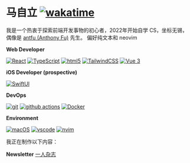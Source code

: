 # 马自立 [![wakatime](https://wakatime.com/badge/user/f0d53949-671f-460b-9f58-999063af3d72.svg)](https://wakatime.com/@f0d53949-671f-460b-9f58-999063af3d72)

我是一个热衷于探索前端开发事物的初心者，2022年开始自学 CS，坐标无锡，偶像是 [antfu (Anthony Fu)](https://github.com/antfu) 先生。
偏好纯文本和 neovim

**Web Developer**

[![React](https://camo.githubusercontent.com/533da8800843b57b91a3227ce7d151ca865a0eeaae675715e209c0092314fa96/68747470733a2f2f696d672e736869656c64732e696f2f62616467652f2d52656163742d3435623864383f7374796c653d666c61742d737175617265266c6f676f3d7265616374266c6f676f436f6c6f723d7768697465)](https://camo.githubusercontent.com/533da8800843b57b91a3227ce7d151ca865a0eeaae675715e209c0092314fa96/68747470733a2f2f696d672e736869656c64732e696f2f62616467652f2d52656163742d3435623864383f7374796c653d666c61742d737175617265266c6f676f3d7265616374266c6f676f436f6c6f723d7768697465) [![TypeScript](https://camo.githubusercontent.com/d60afb008bc0bcde7ea8720637928cb02c0f9a6d795dad7382f688a17e7515de/68747470733a2f2f696d672e736869656c64732e696f2f62616467652f2d547970655363726970742d3030374143433f7374796c653d666c61742d737175617265266c6f676f3d74797065736372697074266c6f676f436f6c6f723d7768697465)](https://camo.githubusercontent.com/d60afb008bc0bcde7ea8720637928cb02c0f9a6d795dad7382f688a17e7515de/68747470733a2f2f696d672e736869656c64732e696f2f62616467652f2d547970655363726970742d3030374143433f7374796c653d666c61742d737175617265266c6f676f3d74797065736372697074266c6f676f436f6c6f723d7768697465) [![html5](https://camo.githubusercontent.com/0c3a16a22ae058cfe38a06dc9ea16404cf006409262f547c9ccfa3ec8b30f71e/68747470733a2f2f696d672e736869656c64732e696f2f62616467652f2d48544d4c352d4533344632363f7374796c653d666c61742d737175617265266c6f676f3d68746d6c35266c6f676f436f6c6f723d7768697465)](https://camo.githubusercontent.com/0c3a16a22ae058cfe38a06dc9ea16404cf006409262f547c9ccfa3ec8b30f71e/68747470733a2f2f696d672e736869656c64732e696f2f62616467652f2d48544d4c352d4533344632363f7374796c653d666c61742d737175617265266c6f676f3d68746d6c35266c6f676f436f6c6f723d7768697465) [![TailwindCSS](https://camo.githubusercontent.com/d6755813be6ccc6c72165c1b7c85d891bd718bbbf7d3e3f56f910be5e0e480bc/68747470733a2f2f696d672e736869656c64732e696f2f62616467652f2d7461696c77696e646373732d3530423344303f7374796c653d666c61742d737175617265266c6f676f3d7461696c77696e64637373266c6f676f436f6c6f723d7768697465)](https://camo.githubusercontent.com/d6755813be6ccc6c72165c1b7c85d891bd718bbbf7d3e3f56f910be5e0e480bc/68747470733a2f2f696d672e736869656c64732e696f2f62616467652f2d7461696c77696e646373732d3530423344303f7374796c653d666c61742d737175617265266c6f676f3d7461696c77696e64637373266c6f676f436f6c6f723d7768697465) [![Vue 3](https://camo.githubusercontent.com/d1cb28539fc32aed34d4770eef77d85a0a956a2273abefa96c0ed76200af2ab6/68747470733a2f2f696d672e736869656c64732e696f2f62616467652f2d5675652d3542413137463f7374796c653d666c61742d737175617265266c6f676f3d7675652e6a73266c6f676f436f6c6f723d7768697465)](https://camo.githubusercontent.com/d1cb28539fc32aed34d4770eef77d85a0a956a2273abefa96c0ed76200af2ab6/68747470733a2f2f696d672e736869656c64732e696f2f62616467652f2d5675652d3542413137463f7374796c653d666c61742d737175617265266c6f676f3d7675652e6a73266c6f676f436f6c6f723d7768697465)


**iOS Developer (prospective)**

[![SwiftUI](https://camo.githubusercontent.com/78d05d5b68669eb234ce0157ad169331f0cc4288985787f114fd8d31f451bc6f/68747470733a2f2f696d672e736869656c64732e696f2f62616467652f2d537769667455492d4542353433413f7374796c653d666c61742d737175617265266c6f676f3d7377696674266c6f676f436f6c6f723d7768697465)](https://camo.githubusercontent.com/78d05d5b68669eb234ce0157ad169331f0cc4288985787f114fd8d31f451bc6f/68747470733a2f2f696d672e736869656c64732e696f2f62616467652f2d537769667455492d4542353433413f7374796c653d666c61742d737175617265266c6f676f3d7377696674266c6f676f436f6c6f723d7768697465) 

**DevOps**

[![git](https://camo.githubusercontent.com/561f3d4fd727fcca82984c91a65eca069ff34a435072158f6947c4ca52370eae/68747470733a2f2f696d672e736869656c64732e696f2f62616467652f2d4769742d4630353033323f7374796c653d666c61742d737175617265266c6f676f3d676974266c6f676f436f6c6f723d7768697465)](https://camo.githubusercontent.com/561f3d4fd727fcca82984c91a65eca069ff34a435072158f6947c4ca52370eae/68747470733a2f2f696d672e736869656c64732e696f2f62616467652f2d4769742d4630353033323f7374796c653d666c61742d737175617265266c6f676f3d676974266c6f676f436f6c6f723d7768697465) [![github actions](https://camo.githubusercontent.com/f0acbdace9431d2a168a8a53637655735a6fd6eee112155fd7f6daac3ff47f18/68747470733a2f2f696d672e736869656c64732e696f2f62616467652f2d4769746875625f416374696f6e732d3230383846463f7374796c653d666c61742d737175617265266c6f676f3d6769746875622d616374696f6e73266c6f676f436f6c6f723d7768697465)](https://camo.githubusercontent.com/f0acbdace9431d2a168a8a53637655735a6fd6eee112155fd7f6daac3ff47f18/68747470733a2f2f696d672e736869656c64732e696f2f62616467652f2d4769746875625f416374696f6e732d3230383846463f7374796c653d666c61742d737175617265266c6f676f3d6769746875622d616374696f6e73266c6f676f436f6c6f723d7768697465) [![Docker](https://camo.githubusercontent.com/4d015bf250194995d899a5d2b90babf1afc4458c1589b93e58fdfa4119749a49/68747470733a2f2f696d672e736869656c64732e696f2f62616467652f2d446f636b65722d3436613266313f7374796c653d666c61742d737175617265266c6f676f3d646f636b6572266c6f676f436f6c6f723d7768697465)](https://camo.githubusercontent.com/4d015bf250194995d899a5d2b90babf1afc4458c1589b93e58fdfa4119749a49/68747470733a2f2f696d672e736869656c64732e696f2f62616467652f2d446f636b65722d3436613266313f7374796c653d666c61742d737175617265266c6f676f3d646f636b6572266c6f676f436f6c6f723d7768697465) 

**Environment**

[![macOS](https://camo.githubusercontent.com/a8ad7bb2048c1b79e3a75a8b6442508fcd9d3fccfb425b12c671dfe5d594c3b8/68747470733a2f2f696d672e736869656c64732e696f2f62616467652f2d6d61634f532d3333333f7374796c653d666c61742d737175617265266c6f676f3d6170706c65266c6f676f436f6c6f723d7768697465)](https://camo.githubusercontent.com/a8ad7bb2048c1b79e3a75a8b6442508fcd9d3fccfb425b12c671dfe5d594c3b8/68747470733a2f2f696d672e736869656c64732e696f2f62616467652f2d6d61634f532d3333333f7374796c653d666c61742d737175617265266c6f676f3d6170706c65266c6f676f436f6c6f723d7768697465) [![vscode](https://camo.githubusercontent.com/100cdc29afd1ca60ea4bd9ff84f5de2699120182056d3a84ca07697a81ca3153/68747470733a2f2f696d672e736869656c64732e696f2f62616467652f56697375616c25323053747564696f253230436f64652d626c75653f7374796c653d666c61742d737175617265266c6f676f3d76697375616c2d73747564696f2d636f6465266c6f676f436f6c6f723d666666666666)](https://camo.githubusercontent.com/100cdc29afd1ca60ea4bd9ff84f5de2699120182056d3a84ca07697a81ca3153/68747470733a2f2f696d672e736869656c64732e696f2f62616467652f56697375616c25323053747564696f253230436f64652d626c75653f7374796c653d666c61742d737175617265266c6f676f3d76697375616c2d73747564696f2d636f6465266c6f676f436f6c6f723d666666666666) [![nvim](https://camo.githubusercontent.com/24ee3d6015aaa501388069206a9d96388cc5ec56bd8b849b6594580b2efe1854/68747470733a2f2f696d672e736869656c64732e696f2f62616467652f4e656f56696d2d3634393034373f7374796c653d666c61742d737175617265266c6f676f3d6e656f76696d266c6f676f436f6c6f723d666666666666)](https://camo.githubusercontent.com/24ee3d6015aaa501388069206a9d96388cc5ec56bd8b849b6594580b2efe1854/68747470733a2f2f696d672e736869656c64732e696f2f62616467652f4e656f56696d2d3634393034373f7374796c653d666c61742d737175617265266c6f676f3d6e656f76696d266c6f676f436f6c6f723d666666666666)


我正在制作以下内容：

**Newsletter**
[一人杂志](https://matsuri.zhubai.love/)
